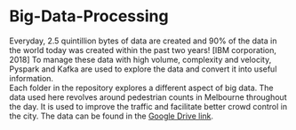 # Big-Data-Processing
Everyday, 2.5 quintillion bytes of data are created and 90% of the data in the world today was created within the past two years! [IBM corporation, 2018] To manage these data with high volume, complexity and velocity, Pyspark and Kafka are used to explore the data and convert it into useful information.   
Each folder in the repository explores a different aspect of big data. The data used here revolves around pedestrian counts in Melbourne throughout the day. It is used to improve the traffic and facilitate better crowd control in the city. The data can be found in the [Google Drive link](https://drive.google.com/drive/folders/1KvRUwIPzOIVUYzZ8dM_-ZQz9SjQutvkw?usp=sharing).
